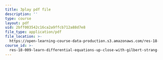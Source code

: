 ```yaml
---
title: 3play pdf file
description: ''
type: course
layout: pdf
uid: 2bff003542c16ca2a9ffcb712a88d7e8
file_type: application/pdf
file_location: >-
  https://open-learning-course-data-production.s3.amazonaws.com/res-18-009-learn-differential-equations-up-close-with-gilbert-strang-and-cleve-moler-fall-2015/2bff003542c16ca2a9ffcb712a88d7e8_zqks_JcU0cM.pdf
course_id: >-
  res-18-009-learn-differential-equations-up-close-with-gilbert-strang-and-cleve-moler-fall-2015
---
```

